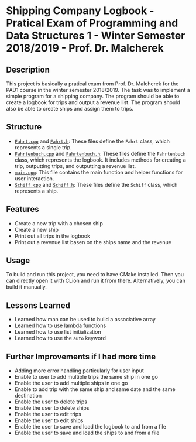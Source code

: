 # Shipping Company Logbook - Pratical Exam of Programming and Data Structures 1 - Winter Semester 2018/2019 - Prof. Dr. Malcherek

## Description

This project is basically a pratical exam from Prof. Dr. Malcherek for the PAD1 course in the winter semester 2018/2019. The task was to implement a simple program for a shipping company. The program should be able to create a logbook for trips and output a revenue list. The program should also be able to create ships and assign them to trips.

## Structure

- [`Fahrt.cpp`](Fahrt.cpp) and [`Fahrt.h`](Fahrt.h): These files define the `Fahrt` class, which represents a single trip.
- [`Fahrtenbuch.cpp`](Fahrtenbuch.cpp) and [`Fahrtenbuch.h`](Fahrtenbuch.h): These files define the `Fahrtenbuch` class, which represents the logbook. It includes methods for creating a trip, outputting trips, and outputting a revenue list.
- [`main.cpp`](main.cpp): This file contains the main function and helper functions for user interaction.
- [`Schiff.cpp`](Schiff.cpp) and [`Schiff.h`](Schiff.h): These files define the `Schiff` class, which represents a ship.

## Features

- Create a new trip with a chosen ship
- Create a new ship
- Print out all trips in the logbook
- Print out a revenue list basen on the ships name and the revenue

## Usage

To build and run this project, you need to have CMake installed. Then you can directly open it with CLion and run it from there. Alternatively, you can build it manually.

## Lessons Learned

- Learned how man can be used to build a associative array
- Learned how to use lambda functions
- Learned how to use list initialization
- Learned how to use the `auto` keyword

## Further Improvements if I had more time

- Adding more error handling particularly for user input
- Enable to user to add multiple trips the same ship in one go
- Enable the user to add multiple ships in one go
- Enable to add trip with the same ship and same date and the same destination
- Enable the user to delete trips
- Enable the user to delete ships
- Enable the user to edit trips
- Enable the user to edit ships
- Enable the user to save and load the logbook to and from a file
- Enable the user to save and load the ships to and from a file
